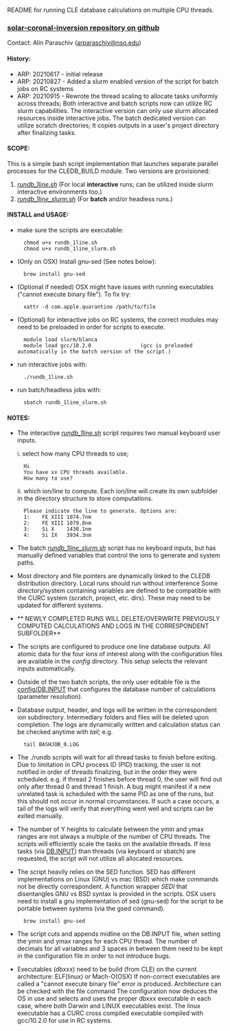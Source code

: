 README for running CLE database calculations on multiple CPU threads.
### [solar-coronal-inversion repository on github](https://github.com/arparaschiv/solar-coronal-inversion/)

Contact: Alin Paraschiv (arparaschiv@nso.edu)

#### **History:**
- ARP: 20210617 - initial release 
- ARP: 20210827 - Added a slurm enabled version of the script for batch jobs on RC systems
- ARP: 20210915 - Rewrote the thread scaling to allocate tasks uniformly across threads; Both interactive and batch scripts now can utilize RC slurm capabilities. The interactive version can only use slurm allocated resources inside interactive jobs. The batch dedicated version can utilize scratch directories; It copies outputs in a user's project directory after finalizing tasks.


#### **SCOPE:**

This is a simple bash script implementation that launches separate parallel processes for the CLEDB_BUILD module.
Two versions are provisioned:

1. *[rundb_1line.sh](./rundb_1line.sh)*    (For local **interactive** runs; can be utilized inside slurm interactive environments too.)
2. *[rundb_1line_slurm.sh](./rundb_1line_slurm.sh)*    (For **batch** and/or headless runs.)

#### **INSTALL and USAGE:**

- make sure the scripts are executable:

        chmod u+x rundb_1line.sh
        chmod u+x rundb_1line_slurm.sh

- (Only on OSX) Install gnu-sed (See notes below):

        brew install gnu-sed

- (Optional if needed) OSX might have issues with running executables ("cannot execute binary file").
To fix try:

        xattr -d com.apple.quarantine /path/to/file

- (Optional) for interactive jobs on RC systems, the correct modules may need to be preloaded in order for scripts to execute. 

        module load slurm/blanca
        module load gcc/10.2.0                (gcc is preloaded automatically in the batch version of the script.)

- run interactive jobs with:

        ./rundb_1line.sh

- run batch/headless jobs with:

        sbatch rundb_1line_slurm.sh

#### **NOTES:**

- The interactive *[rundb_1line.sh](./rundb_1line.sh)* script requires two manual keyboard user inputs.

    i. select how many CPU threads to use; 

        Hi 
        You have xx CPU threads available.
        How many to use?

    ii. which ion/line to compute. Each ion/line will create its own subfolder in the directory structure to store computations.

        Please indicate the line to generate. Options are:
        1:    FE XIII 1074.7nm
        2:    FE XIII 1079.8nm
        3:    Si X    1430.1nm
        4:    Si IX   3934.3nm

- The batch *[rundb_1line_slurm.sh](./rundb_1line_slurm.sh)* script has no keyboard inputs, but has manually defined variables that control the ions to generate and system paths.

- Most directory and file pointers are dynamically linked to the CLEDB distribution directory. Local runs should run without interference
  Some directory/system containing variables are defined to be compatible with the CURC system (scratch, project, etc. dirs). These may need to be updated for different systems.

- ** NEWLY COMPLETED RUNS WILL DELETE/OVERWRITE PREVIOUSLY COMPUTED CALCULATIONS AND LOGS IN THE CORRESPONDENT SUBFOLDER**

- The scripts are configured to produce one line database outputs. All atomic data for the four ions of interest along with the configuration files 
  are available in the *config* directory. This setup selects the relevant inputs automatically.

- Outside of the two batch scripts, the only user editable file is the [config/DB.INPUT](./config/DB.INPUT) that configures the database number of calculations (parameter resolution).

- Database output, header, and logs will be written in the correspondent ion subdirectory. Intermediary folders and files will be deleted upon completion.
  The logs are dynamically written and calculation status can be checked anytime with *tail*; e.g.

        tail BASHJOB_0.LOG 

- The ./rundb scripts will wait for all thread tasks to finish before exiting.
  Due to limitation in CPU process ID (PID) tracking, the user is not notified in order of threads finalizing, but in the order they were scheduled.
  e.g. if thread 2 finishes before thread 0, the user will find out only after thread 0 and thread 1 finish.
  A bug might manifest if a new unrelated task is scheduled with the same PID as one of the runs, but this should not occur in normal circumstances.
  If such a case occurs, a tail of the logs will verify that everything went well and scripts can be exited manually.

- The number of Y heights to calculate between the ymin and ymax ranges are not always a multiple of the number of CPU threads.
  The scripts will efficiently scale the tasks on the available threads.
  If less tasks (via [DB.INPUT](./config/DB.INPUT)) than threads (via keyboard or sbatch) are requested, the script will not utilize all allocated resources.

- The script heavily relies on the SED function. 
  SED has different implementations on Linux (GNU) vs mac (BSD) which make commands not be directly correspondent.
  A function wrapper *SEDI* that disentangles GNU vs BSD syntax is provided in the scripts.
  OSX users need to install a gnu implementation of sed (gnu-sed) for the script to be portable between systems (via the gsed command).

        brew install gnu-sed

- The script cuts and appends midline on the DB.INPUT file, when setting the ymin and ymax ranges for each CPU thread.
  The number of decimals for all variables and 3 spaces in between them need to be kept in the configuration file in order to not introduce bugs.

- Executables (dbxxx) need to be build (from CLE) on the current architecture: ELF(linux) or Mach-O(OSX) 
  If non-correct executables are called a "cannot execute binary file" error is produced. Architecture can be checked with the file command 
  The configuration now deduces the OS in use and selects and uses the proper dbxxx executable in each case, where both Darwin and LINUX executables exist.
  The linux executable has a CURC cross compiled executable compiled with gcc/10.2.0 for use in RC systems.




